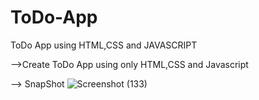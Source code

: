 # ToDo-App
ToDo App using HTML,CSS and JAVASCRIPT

-->Create ToDo App using only HTML,CSS and Javascript

--> SnapShot
![Screenshot (133)](https://github.com/bishal1289/ToDo-App/assets/106617899/d65cf3d8-3b06-4961-bd8d-26f7161db3ba)

